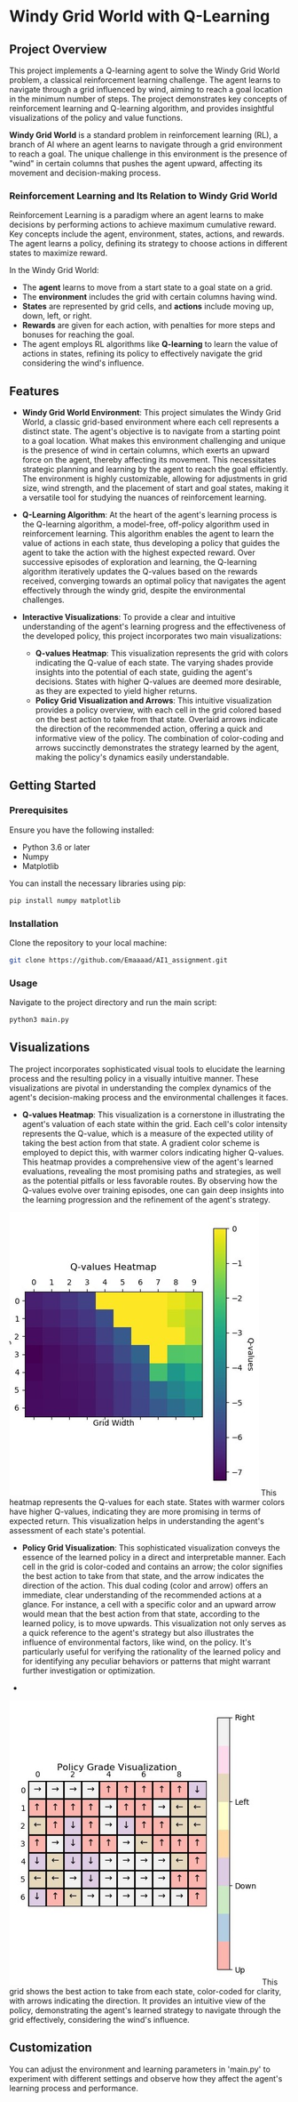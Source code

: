 # Windy Grid World with Q-Learning

## Project Overview
This project implements a Q-learning agent to solve the Windy Grid World problem, a classical reinforcement learning challenge. The agent learns to navigate through a grid influenced by wind, aiming to reach a goal location in the minimum number of steps. The project demonstrates key concepts of reinforcement learning and Q-learning algorithm, and provides insightful visualizations of the policy and value functions.

**Windy Grid World** is a standard problem in reinforcement learning (RL), a branch of AI where an agent learns to navigate through a grid environment to reach a goal. The unique challenge in this environment is the presence of "wind" in certain columns that pushes the agent upward, affecting its movement and decision-making process.

### Reinforcement Learning and Its Relation to Windy Grid World
Reinforcement Learning is a paradigm where an agent learns to make decisions by performing actions to achieve maximum cumulative reward. Key concepts include the agent, environment, states, actions, and rewards. The agent learns a policy, defining its strategy to choose actions in different states to maximize reward.

In the Windy Grid World:
- The **agent** learns to move from a start state to a goal state on a grid.
- The **environment** includes the grid with certain columns having wind.
- **States** are represented by grid cells, and **actions** include moving up, down, left, or right.
- **Rewards** are given for each action, with penalties for more steps and bonuses for reaching the goal.
- The agent employs RL algorithms like **Q-learning** to learn the value of actions in states, refining its policy to effectively navigate the grid considering the wind's influence.

## Features

- **Windy Grid World Environment**: This project simulates the Windy Grid World, a classic grid-based environment where each cell represents a distinct state. The agent's objective is to navigate from a starting point to a goal location. What makes this environment challenging and unique is the presence of wind in certain columns, which exerts an upward force on the agent, thereby affecting its movement. This necessitates strategic planning and learning by the agent to reach the goal efficiently. The environment is highly customizable, allowing for adjustments in grid size, wind strength, and the placement of start and goal states, making it a versatile tool for studying the nuances of reinforcement learning.

- **Q-Learning Algorithm**: At the heart of the agent's learning process is the Q-learning algorithm, a model-free, off-policy algorithm used in reinforcement learning. This algorithm enables the agent to learn the value of actions in each state, thus developing a policy that guides the agent to take the action with the highest expected reward. Over successive episodes of exploration and learning, the Q-learning algorithm iteratively updates the Q-values based on the rewards received, converging towards an optimal policy that navigates the agent effectively through the windy grid, despite the environmental challenges.

- **Interactive Visualizations**: To provide a clear and intuitive understanding of the agent's learning progress and the effectiveness of the developed policy, this project incorporates two main visualizations:
   - **Q-values Heatmap**: This visualization represents the grid with colors indicating the Q-value of each state. The varying shades provide insights into the potential of each state, guiding the agent's decisions. States with higher Q-values are deemed more desirable, as they are expected to yield higher returns.
   - **Policy Grid Visualization and Arrows**: This intuitive visualization provides a policy overview, with each cell in the grid colored based on the best action to take from that state. Overlaid arrows indicate the direction of the recommended action, offering a quick and informative view of the policy. The combination of color-coding and arrows succinctly demonstrates the strategy learned by the agent, making the policy's dynamics easily understandable.

## Getting Started

### Prerequisites
Ensure you have the following installed:
- Python 3.6 or later
- Numpy
- Matplotlib

You can install the necessary libraries using pip:
```bash
pip install numpy matplotlib
```

### Installation
Clone the repository to your local machine:
```bash
git clone https://github.com/Emaaaad/AI1_assignment.git
```
### Usage
Navigate to the project directory and run the main script:
```bash
python3 main.py
```

## Visualizations

The project incorporates sophisticated visual tools to elucidate the learning process and the resulting policy in a visually intuitive manner. These visualizations are pivotal in understanding the complex dynamics of the agent's decision-making process and the environmental challenges it faces.

- **Q-values Heatmap**: This visualization is a cornerstone in illustrating the agent's valuation of each state within the grid. Each cell's color intensity represents the Q-value, which is a measure of the expected utility of taking the best action from that state. A gradient color scheme is employed to depict this, with warmer colors indicating higher Q-values. This heatmap provides a comprehensive view of the agent's learned evaluations, revealing the most promising paths and strategies, as well as the potential pitfalls or less favorable routes. By observing how the Q-values evolve over training episodes, one can gain deep insights into the learning progression and the refinement of the agent's strategy.

![Q-values Heatmap]( https://github.com/Emaaaad/AI1_assignment/blob/master/images/QVH.jpg "Q-values Heatmap")
This heatmap represents the Q-values for each state. States with warmer colors have higher Q-values, indicating they are more promising in terms of expected return. This visualization helps in understanding the agent's assessment of each state's potential.


- **Policy Grid Visualization**: This sophisticated visualization conveys the essence of the learned policy in a direct and interpretable manner. Each cell in the grid is color-coded and contains an arrow; the color signifies the best action to take from that state, and the arrow indicates the direction of the action. This dual coding (color and arrow) offers an immediate, clear understanding of the recommended actions at a glance. For instance, a cell with a specific color and an upward arrow would mean that the best action from that state, according to the learned policy, is to move upwards. This visualization not only serves as a quick reference to the agent's strategy but also illustrates the influence of environmental factors, like wind, on the policy. It's particularly useful for verifying the rationality of the learned policy and for identifying any peculiar behaviors or patterns that might warrant further investigation or optimization.

- 
![Policy Grid Visualization](https://github.com/Emaaaad/AI1_assignment/blob/master/images/PGV.jpg "Policy Grid Visualization")
This grid shows the best action to take from each state, color-coded for clarity, with arrows indicating the direction. It provides an intuitive view of the policy, demonstrating the agent's learned strategy to navigate through the grid effectively, considering the wind's influence.


## Customization
You can adjust the environment and learning parameters in 'main.py' to experiment with different settings and observe how they affect the agent's learning process and performance.
